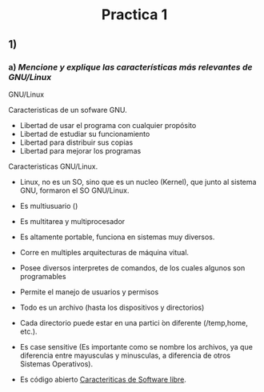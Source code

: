 <h1 align = "center">Practica 1 </h1>

## 1)
### a) *Mencione y explique las características más relevantes de GNU/Linux*

GNU/Linux

Caracteristicas de un sofware GNU. 

- Libertad de usar el programa con cualquier propósito
- Libertad de estudiar su funcionamiento
- Libertad para distribuir sus copias
- Libertad para mejorar los programas

Caracteristicas GNU/Linux.

- Linux, no es un SO, sino que es un nucleo (Kernel), que junto al sistema GNU, formaron el SO GNU/Linux.  

- Es multiusuario ()
- Es multitarea y multiprocesador
- Es altamente portable, funciona en sistemas muy diversos. 
- Corre en multiples arquitecturas de máquina vitual. 
- Posee diversos interpretes de comandos, de los cuales algunos son programables
- Permite el manejo de usuarios y permisos
- Todo es un archivo (hasta los dispositivos y directorios)
- Cada directorio puede estar en una partici ́on diferente (/temp,home, etc.).
- Es case sensitive (Es importante como se nombre los archivos, ya que diferencia entre mayusculas y minusculas, a diferencia de otros Sistemas Operativos).
- Es código abierto [Caracteriticas de Software libre](#Caracteristicas-de-un-sofware-GNU).
